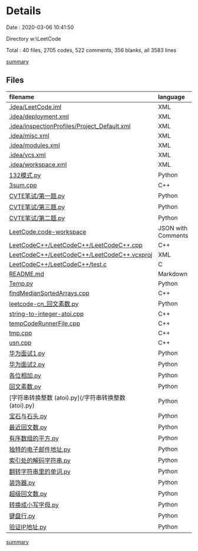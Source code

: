 # Details

Date : 2020-03-06 10:41:50

Directory w:\LeetCode

Total : 40 files,  2705 codes, 522 comments, 356 blanks, all 3583 lines

[summary](results.md)

## Files
| filename | language | code | comment | blank | total |
| :--- | :--- | ---: | ---: | ---: | ---: |
| [.idea/LeetCode.iml](/.idea/LeetCode.iml) | XML | 12 | 0 | 0 | 12 |
| [.idea/deployment.xml](/.idea/deployment.xml) | XML | 14 | 0 | 0 | 14 |
| [.idea/inspectionProfiles/Project_Default.xml](/.idea/inspectionProfiles/Project_Default.xml) | XML | 19 | 0 | 0 | 19 |
| [.idea/misc.xml](/.idea/misc.xml) | XML | 7 | 0 | 0 | 7 |
| [.idea/modules.xml](/.idea/modules.xml) | XML | 8 | 0 | 0 | 8 |
| [.idea/vcs.xml](/.idea/vcs.xml) | XML | 6 | 0 | 0 | 6 |
| [.idea/workspace.xml](/.idea/workspace.xml) | XML | 564 | 0 | 0 | 564 |
| [132模式.py](/132模式.py) | Python | 38 | 9 | 14 | 61 |
| [3sum.cpp](/3sum.cpp) | C++ | 44 | 2 | 7 | 53 |
| [CVTE笔试/第一题.py](/CVTE笔试/第一题.py) | Python | 3 | 4 | 2 | 9 |
| [CVTE笔试/第三题.py](/CVTE笔试/第三题.py) | Python | 0 | 4 | 2 | 6 |
| [CVTE笔试/第二题.py](/CVTE笔试/第二题.py) | Python | 0 | 4 | 2 | 6 |
| [LeetCode.code-workspace](/LeetCode.code-workspace) | JSON with Comments | 90 | 0 | 0 | 90 |
| [LeetCodeC++/LeetCodeC++/LeetCodeC++.cpp](/LeetCodeC++/LeetCodeC++/LeetCodeC++.cpp) | C++ | 10 | 59 | 8 | 77 |
| [LeetCodeC++/LeetCodeC++/LeetCodeC++.vcxproj](/LeetCodeC++/LeetCodeC++/LeetCodeC++.vcxproj) | XML | 159 | 0 | 0 | 159 |
| [LeetCodeC++/LeetCodeC++/test.c](/LeetCodeC++/LeetCodeC++/test.c) | C | 5 | 0 | 1 | 6 |
| [README.md](/README.md) | Markdown | 3 | 0 | 1 | 4 |
| [Temp.py](/Temp.py) | Python | 68 | 10 | 6 | 84 |
| [findMedianSortedArrays.cpp](/findMedianSortedArrays.cpp) | C++ | 97 | 36 | 19 | 152 |
| [leetcode-cn_回文素数.py](/leetcode-cn_回文素数.py) | Python | 84 | 47 | 9 | 140 |
| [string-to-integer-atoi.cpp](/string-to-integer-atoi.cpp) | C++ | 207 | 19 | 27 | 253 |
| [tempCodeRunnerFile.cpp](/tempCodeRunnerFile.cpp) | C++ | 2 | 0 | 0 | 2 |
| [tmp.cpp](/tmp.cpp) | C++ | 66 | 33 | 26 | 125 |
| [usn.cpp](/usn.cpp) | C++ | 361 | 46 | 65 | 472 |
| [华为面试1.py](/华为面试1.py) | Python | 20 | 6 | 3 | 29 |
| [华为面试2.py](/华为面试2.py) | Python | 84 | 16 | 5 | 105 |
| [各位相加.py](/各位相加.py) | Python | 38 | 9 | 9 | 56 |
| [回文素数.py](/回文素数.py) | Python | 49 | 31 | 11 | 91 |
| [字符串转换整数 (atoi).py](/字符串转换整数 (atoi).py) | Python | 82 | 10 | 11 | 103 |
| [宝石与石头.py](/宝石与石头.py) | Python | 32 | 6 | 10 | 48 |
| [最近回文数.py](/最近回文数.py) | Python | 95 | 27 | 13 | 135 |
| [有序数组的平方.py](/有序数组的平方.py) | Python | 33 | 5 | 12 | 50 |
| [独特的电子邮件地址.py](/独特的电子邮件地址.py) | Python | 41 | 11 | 11 | 63 |
| [索引处的解码字符串.py](/索引处的解码字符串.py) | Python | 39 | 12 | 11 | 62 |
| [翻转字符串里的单词.py](/翻转字符串里的单词.py) | Python | 34 | 9 | 9 | 52 |
| [装饰器.py](/装饰器.py) | Python | 70 | 72 | 15 | 157 |
| [超级回文数.py](/超级回文数.py) | Python | 43 | 14 | 9 | 66 |
| [转换成小写字母.py](/转换成小写字母.py) | Python | 36 | 4 | 12 | 52 |
| [键盘行.py](/键盘行.py) | Python | 57 | 6 | 15 | 78 |
| [验证IP地址.py](/验证IP地址.py) | Python | 85 | 11 | 11 | 107 |

[summary](results.md)